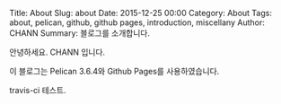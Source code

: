 Title: About
Slug: about
Date: 2015-12-25 00:00
Category: About
Tags: about, pelican, github, github pages, introduction, miscellany
Author: CHANN
Summary: 블로그를 소개합니다.

안녕하세요. CHANN 입니다.

이 블로그는 Pelican 3.6.4와 Github Pages를 사용하였습니다.

travis-ci 테스트.
